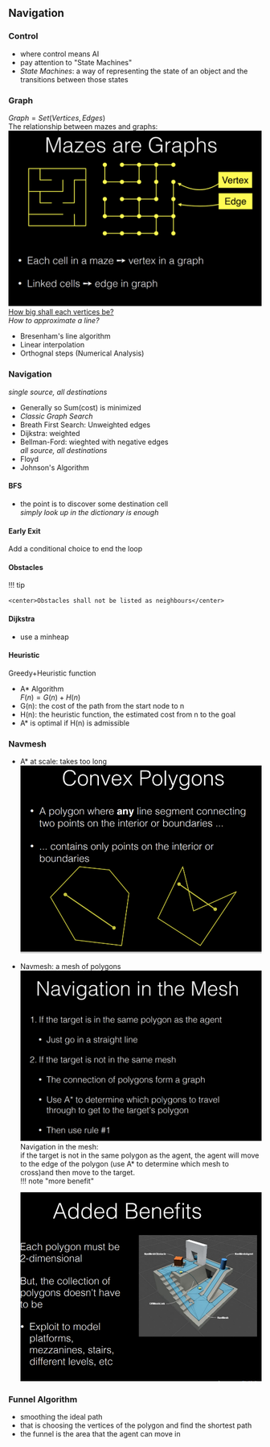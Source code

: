 ## Navigation  
### Control  
* where control means AI  
* pay attention to "State Machines"  
* *State Machines*: a way of representing the state of an object and the transitions between those states  

### Graph  
$Graph =Set(Vertices,Edges)$  
The relationship between mazes and graphs:  
![alt text](image-13.png)  
[How big shall each vertices be?](http://www.zarkonnen.com/grids_in_games
)    
*How to approximate a line?*  
* Bresenham's line algorithm  
* Linear interpolation  
* Orthognal steps  (Numerical Analysis)  

### Navigation 
*single source, all destinations* 
* Generally so Sum(cost) is minimized  
* *Classic Graph Search*  
* Breath First Search: Unweighted edges  
* Dijkstra: weighted 
* Bellman-Ford: wieghted with negative edges    
*all source, all destinations*  
* Floyd  
* Johnson's Algorithm  
#### BFS  
* the point is to discover some destination cell  
*simply look up in the dictionary is enough*  
#### Early Exit  
Add a conditional choice to end the loop  
#### Obstacles  
!!! tip  

    <center>Obstacles shall not be listed as neighbours</center>  

#### Dijkstra  
* use a minheap  

#### Heuristic  
Greedy+Heuristic function  
* A* Algorithm  
$F(n)=G(n)+H(n)$  
* G(n): the cost of the path from the start node to n  
* H(n): the heuristic function, the estimated cost from n to the goal  
* A* is optimal if H(n) is admissible  
### Navmesh  
* A* at scale: takes too long   
![alt text](image-14.png)  

* Navmesh: a mesh of polygons  
![alt text](image-15.png)  
Navigation in the mesh:   
if the target is not in the same polygon as the agent, the agent will move to the edge of the polygon (use A* to determine which mesh to cross)and then move to the target.   
!!! note "more benefit"  

    ![alt text](image-16.png)  

### Funnel Algorithm  
* smoothing the ideal path  
* that is choosing the vertices of the polygon and find the shortest path  
* the funnel is the area that the agent can move in  

 

   







